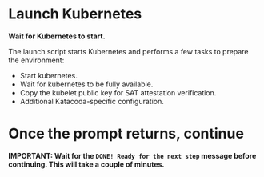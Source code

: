 # Launch Kubernetes

**Wait for Kubernetes to start.**

The launch script starts Kubernetes and performs a few tasks to prepare the
environment:

+ Start kubernetes.
+ Wait for kubernetes to be fully available.
+ Copy the kubelet public key for SAT attestation verification.
+ Additional Katacoda-specific configuration.

# Once the prompt returns, continue

**IMPORTANT: Wait for the `DONE! Ready for the next step` message before
continuing. This will take a couple of minutes.**
